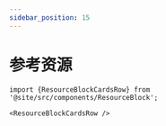 ```yaml
---
sidebar_position: 15
---
```


# 参考资源

```mdx-code-block
import {ResourceBlockCardsRow} from '@site/src/components/ResourceBlock';

<ResourceBlockCardsRow />
```